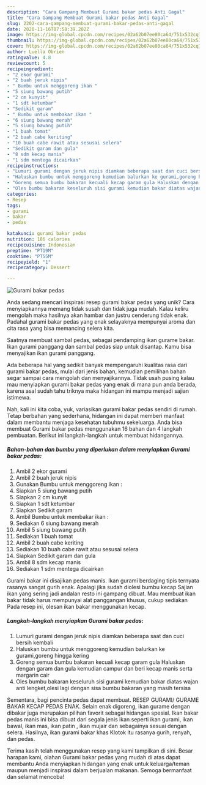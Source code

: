 ```yaml
---
description: "Cara Gampang Membuat Gurami bakar pedas Anti Gagal"
title: "Cara Gampang Membuat Gurami bakar pedas Anti Gagal"
slug: 2202-cara-gampang-membuat-gurami-bakar-pedas-anti-gagal
date: 2020-11-16T07:58:39.202Z
image: https://img-global.cpcdn.com/recipes/02a62b07ee80ca64/751x532cq70/gurami-bakar-pedas-foto-resep-utama.jpg
thumbnail: https://img-global.cpcdn.com/recipes/02a62b07ee80ca64/751x532cq70/gurami-bakar-pedas-foto-resep-utama.jpg
cover: https://img-global.cpcdn.com/recipes/02a62b07ee80ca64/751x532cq70/gurami-bakar-pedas-foto-resep-utama.jpg
author: Luella Obrien
ratingvalue: 4.8
reviewcount: 5
recipeingredient:
- "2 ekor gurami"
- "2 buah jeruk nipis"
- " Bumbu untuk menggoreng ikan "
- "5 siung bawang putih"
- "2 cm kunyit"
- "1 sdt ketumbar"
- "Sedikit garam"
- " Bumbu untuk membakar ikan "
- "6 siung bawang merah"
- "5 siung bawang putih"
- "1 buah tomat"
- "2 buah cabe keriting"
- "10 buah cabe rawit atau sesusai selera"
- "Sedikit garam dan gula"
- "8 sdm kecap manis"
- "1 sdm mentega dicairkan"
recipeinstructions:
- "Lumuri gurami dengan jeruk nipis diamkan beberapa saat dan cuci bersih kembali"
- "Haluskan bumbu untuk menggoreng kemudian balurkan ke gurami,goreng hingga kering"
- "Goreng semua bumbu bakaran kecuali kecap garam gula Haluskan dengan garam dan gula kemudian campur dan beri kecap manis serta margarin cair"
- "Oles bumbu bakaran keseluruh sisi gurami kemudian bakar diatas wajan anti lengket,olesi lagi dengan sisa bumbu bakaran yang masih tersisa"
categories:
- Resep
tags:
- gurami
- bakar
- pedas

katakunci: gurami bakar pedas 
nutrition: 186 calories
recipecuisine: Indonesian
preptime: "PT19M"
cooktime: "PT55M"
recipeyield: "1"
recipecategory: Dessert

---
```



![Gurami bakar pedas](https://img-global.cpcdn.com/recipes/02a62b07ee80ca64/751x532cq70/gurami-bakar-pedas-foto-resep-utama.jpg)

Anda sedang mencari inspirasi resep gurami bakar pedas yang unik? Cara menyiapkannya memang tidak susah dan tidak juga mudah. Kalau keliru mengolah maka hasilnya akan hambar dan justru cenderung tidak enak. Padahal gurami bakar pedas yang enak selayaknya mempunyai aroma dan cita rasa yang bisa memancing selera kita.

Saatnya membuat sambal pedas, sebagai pendamping ikan gurame bakar. Ikan gurami panggang dan sambal pedas siap untuk disantap. Kamu bisa menyajikan ikan gurami panggang.

Ada beberapa hal yang sedikit banyak mempengaruhi kualitas rasa dari gurami bakar pedas, mulai dari jenis bahan, kemudian pemilihan bahan segar sampai cara mengolah dan menyajikannya. Tidak usah pusing kalau mau menyiapkan gurami bakar pedas yang enak di mana pun anda berada, karena asal sudah tahu triknya maka hidangan ini mampu menjadi sajian istimewa.


Nah, kali ini kita coba, yuk, variasikan gurami bakar pedas sendiri di rumah. Tetap berbahan yang sederhana, hidangan ini dapat memberi manfaat dalam membantu menjaga kesehatan tubuhmu sekeluarga. Anda bisa membuat Gurami bakar pedas menggunakan 16 bahan dan 4 langkah pembuatan. Berikut ini langkah-langkah untuk membuat hidangannya.

<!--inarticleads1-->

##### Bahan-bahan dan bumbu yang diperlukan dalam menyiapkan Gurami bakar pedas:

1. Ambil 2 ekor gurami
1. Ambil 2 buah jeruk nipis
1. Gunakan  Bumbu untuk menggoreng ikan :
1. Siapkan 5 siung bawang putih
1. Siapkan 2 cm kunyit
1. Siapkan 1 sdt ketumbar
1. Siapkan Sedikit garam
1. Ambil  Bumbu untuk membakar ikan :
1. Sediakan 6 siung bawang merah
1. Ambil 5 siung bawang putih
1. Sediakan 1 buah tomat
1. Ambil 2 buah cabe keriting
1. Sediakan 10 buah cabe rawit atau sesusai selera
1. Siapkan Sedikit garam dan gula
1. Ambil 8 sdm kecap manis
1. Sediakan 1 sdm mentega dicairkan


Gurami bakar ini disajikan pedas manis. Ikan gurami berdaging tipis ternyata rasanya sangat gurih enak. Apalagi jika sudah diolesi bumbu kecap Sajian ikan yang sering jadi andalan resto ini gampang dibuat. Mau membuat ikan bakar tidak harus mempunyai alat panggangan khusus, cukup sediakan Pada resep ini, olesan ikan bakar menggunakan kecap. 

<!--inarticleads2-->

##### Langkah-langkah menyiapkan Gurami bakar pedas:

1. Lumuri gurami dengan jeruk nipis diamkan beberapa saat dan cuci bersih kembali
1. Haluskan bumbu untuk menggoreng kemudian balurkan ke gurami,goreng hingga kering
1. Goreng semua bumbu bakaran kecuali kecap garam gula Haluskan dengan garam dan gula kemudian campur dan beri kecap manis serta margarin cair
1. Oles bumbu bakaran keseluruh sisi gurami kemudian bakar diatas wajan anti lengket,olesi lagi dengan sisa bumbu bakaran yang masih tersisa


Sementara, bagi pencinta pedas dapat membuat. RESEP GURAMI/ GURAME BAKAR KECAP PEDAS ENAK. Selain enak digoreng, ikan gurame dengan dibakar juga merupakan pilihan favorit sebagai hidangan spesial. Ikan bakar pedas manis ini bisa dibuat dari segala jenis ikan seperti ikan gurami, ikan bawal, ikan mas, ikan patin , ikan mujair dan sebagainya sesuai dengan selera. Hasilnya, ikan gurami bakar khas Klotok itu rasanya gurih, renyah, dan pedas. 

Terima kasih telah menggunakan resep yang kami tampilkan di sini. Besar harapan kami, olahan Gurami bakar pedas yang mudah di atas dapat membantu Anda menyiapkan hidangan yang enak untuk keluarga/teman maupun menjadi inspirasi dalam berjualan makanan. Semoga bermanfaat dan selamat mencoba!
